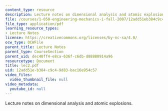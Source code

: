 ```yaml
---
content_type: resource
description: Lecture notes on dimensional analysis and atomic explosions.
file: /courses/1-050-engineering-mechanics-i-fall-2007/12add51eb384c9c49d83bac16e954c57_lec2.pdf
file_type: application/pdf
learning_resource_types:
- Lecture Notes
license: https://creativecommons.org/licenses/by-nc-sa/4.0/
ocw_type: OCWFile
parent_title: Lecture Notes
parent_type: CourseSection
parent_uid: dec40ff4-e8ca-636f-c6db-d88880914a96
resourcetype: Document
title: lec2.pdf
uid: 12add51e-b384-c9c4-9d83-bac16e954c57
video_files:
  video_thumbnail_file: null
video_metadata:
  youtube_id: null
---
```

Lecture notes on dimensional analysis and atomic explosions.